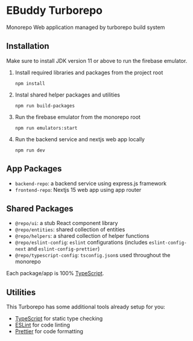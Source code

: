 # EBuddy Turborepo
Monorepo Web application managed by turborepo build system

## Installation
Make sure to install JDK version 11 or above to run the firebase emulator.

1. Install required libraries and packages from the project root
    ```
    npm install
    ```

2. Instal shared helper packages and utilities
    ```
    npm run build-packages
    ```

3. Run the firebase emulator from the monorepo root
    ```
    npm run emulators:start
    ```
4. Run the backend service and nextjs web app locally
    ```
    npm run dev
    ```

## App Packages

- `backend-repo`: a backend service using express.js framework
- `frontend-repo`: Nextjs 15 web app  using app router

## Shared Packages

- `@repo/ui`: a stub React component library
- `@repo/entities`: shared collection of entities
- `@repo/helpers`: a shared collection of helper functions
- `@repo/eslint-config`: `eslint` configurations (includes `eslint-config-next` and `eslint-config-prettier`)
- `@repo/typescript-config`: `tsconfig.json`s used throughout the monorepo

Each package/app is 100% [TypeScript](https://www.typescriptlang.org/).

## Utilities

This Turborepo has some additional tools already setup for you:

- [TypeScript](https://www.typescriptlang.org/) for static type checking
- [ESLint](https://eslint.org/) for code linting
- [Prettier](https://prettier.io) for code formatting